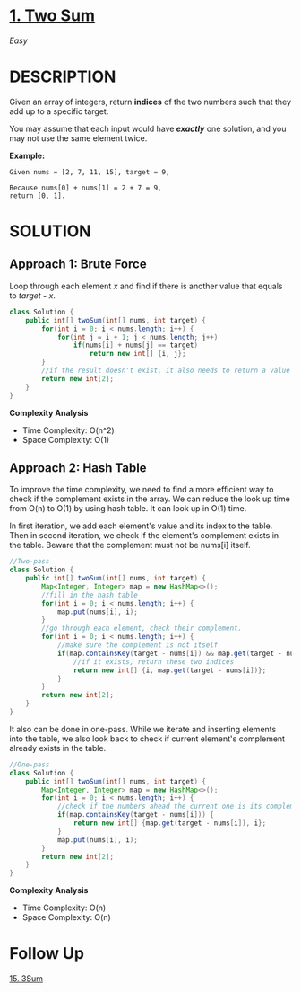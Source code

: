 # [1. Two Sum](https://leetcode.com/problems/two-sum/)

*Easy*

# DESCRIPTION

Given an array of integers, return **indices** of the two numbers such that they add up to a specific target.

You may assume that each input would have ***exactly*** one solution, and you may not use the same element twice.

**Example:**

```
Given nums = [2, 7, 11, 15], target = 9,

Because nums[0] + nums[1] = 2 + 7 = 9,
return [0, 1].
```

# SOLUTION

## Approach 1: Brute Force

Loop through each element *x* and find if there is another value that equals to *target - x*.

```java
class Solution {
    public int[] twoSum(int[] nums, int target) {
        for(int i = 0; i < nums.length; i++) {
            for(int j = i + 1; j < nums.length; j++)
                if(nums[i] + nums[j] == target)
                    return new int[] {i, j};
        }
        //if the result doesn't exist, it also needs to return a value
        return new int[2];
    }
}
```

**Complexity Analysis**

- Time Complexity: O(n^2)
- Space Complexity: O(1)

## Approach 2: Hash Table

To improve the time complexity, we need to find a more efficient way to check if the complement exists in the array. We can reduce the look up time from O(n) to O(1) by using hash table. It can look up in O(1) time. 

In first iteration, we add each element's value and its index to the table. Then in second iteration, we check if the element's complement exists in the table.
Beware that the complement must not be nums[i] itself.

```java
//Two-pass
class Solution {
    public int[] twoSum(int[] nums, int target) {
        Map<Integer, Integer> map = new HashMap<>();
        //fill in the hash table
        for(int i = 0; i < nums.length; i++) {
            map.put(nums[i], i);
        }
        //go through each element, check their complement.
        for(int i = 0; i < nums.length; i++) {
        	//make sure the complement is not itself
            if(map.containsKey(target - nums[i]) && map.get(target - nums[i]) != i) {
            	//if it exists, return these two indices
                return new int[] {i, map.get(target - nums[i])};
            }
        }
        return new int[2];
    }
}
```
It also can be done in one-pass. While we iterate and inserting elements into the table, we also look back to check if current element's complement already exists in the table. 

```java
//One-pass
class Solution {
    public int[] twoSum(int[] nums, int target) {
        Map<Integer, Integer> map = new HashMap<>();
        for(int i = 0; i < nums.length; i++) {
        	//check if the numbers ahead the current one is its complement
            if(map.containsKey(target - nums[i])) {
                return new int[] {map.get(target - nums[i]), i};
            }
            map.put(nums[i], i);
        }
        return new int[2];
    }
}
```

**Complexity Analysis**

- Time Complexity: O(n)
- Space Complexity: O(n)

# Follow Up
[15. 3Sum](3Sum.md)

